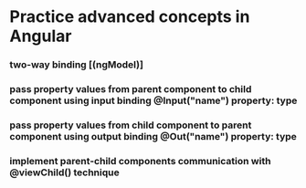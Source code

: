 # Practice advanced concepts in Angular

### two-way binding [(ngModel)]
### pass property values from parent component to child component using input binding @Input("name") property: type
### pass property values from child component to parent component using output binding @Out("name") property: type
### implement parent-child components communication with @viewChild() technique 
